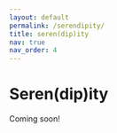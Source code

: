 ```yaml
---
layout: default
permalink: /serendipity/
title: seren(dip)ity
nav: true
nav_order: 4
---
```


# Seren(dip)ity

Coming soon!
